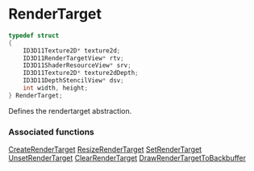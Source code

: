 # RenderTarget

```c++
typedef struct
{
    ID3D11Texture2D* texture2d;
    ID3D11RenderTargetView* rtv;
    ID3D11ShaderResourceView* srv;
    ID3D11Texture2D* texture2dDepth;
    ID3D11DepthStencilView* dsv;
    int width, height;
} RenderTarget;
```

Defines the rendertarget abstraction.


### Associated functions
[CreateRenderTarget](../Functions/CreateRenderTarget.md)
[ResizeRenderTarget](../Functions/ResizeRenderTarget.md)
[SetRenderTarget](../Functions/SetRenderTarget.md)
[UnsetRenderTarget](../Functions/UnsetRenderTarget.md)
[ClearRenderTarget](../Functions/ClearRenderTarget.md)
[DrawRenderTargetToBackbuffer](../Functions/DrawRenderTargetToBackbuffer.md)